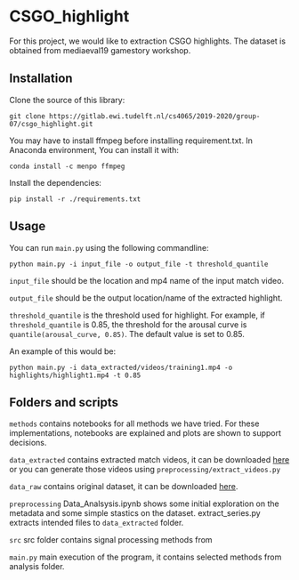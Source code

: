 # CSGO_highlight

For this project, we would like to extraction CSGO highlights. 
The dataset is obtained from mediaeval19 gamestory workshop.

## Installation
Clone the source of this library:

```git clone https://gitlab.ewi.tudelft.nl/cs4065/2019-2020/group-07/csgo_highlight.git```

You may have to install ffmpeg before installing requirement.txt. In Anaconda environment, You can install it with:
 
 ```conda install -c menpo ffmpeg```

Install the dependencies:

```pip install -r ./requirements.txt``` 



## Usage

You can run ```main.py``` using the following commandline:

```python main.py -i input_file -o output_file -t threshold_quantile```

```input_file``` should be the location and mp4 name of the input match video. 

```output_file``` should be the output location/name of the extracted highlight.

```threshold_quantile``` is the threshold used for highlight. For example, if ```threshold_quantile``` is 0.85, the threshold for the arousal curve is ```quantile(arousal_curve, 0.85)```. The default value is set to 0.85. 

An example of this would be: 

```python main.py -i data_extracted/videos/training1.mp4 -o highlights/highlight1.mp4 -t 0.85```

## Folders and scripts
```methods``` contains notebooks for all methods we have tried. For these implementations, notebooks are explained and plots are shown to support decisions.

```data_extracted```  contains extracted match videos, it can be downloaded [here](https://drive.google.com/drive/folders/1u1hSfAGRgzRiJD1nyTPb7IAYJKDKyyUI?usp=sharing) or you can generate those videos using ```preprocessing/extract_videos.py``` 

```data_raw``` contains original dataset, it can be downloaded [here](https://drive.google.com/drive/folders/1u1hSfAGRgzRiJD1nyTPb7IAYJKDKyyUI?usp=sharing).

```preprocessing``` Data_Analsysis.ipynb shows some initial exploration on the metadata and some simple stastics on the dataset. extract_series.py extracts intended files to ```data_extracted``` folder. 

```src``` src folder contains signal processing methods from 

```main.py``` main execution of the program, it contains selected methods from analysis folder.

